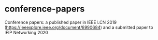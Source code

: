 # conference-papers
Conference papers: a published paper in IEEE LCN 2019 (https://ieeexplore.ieee.org/document/8990684) and a submitted paper to IFIP Networking 2020

